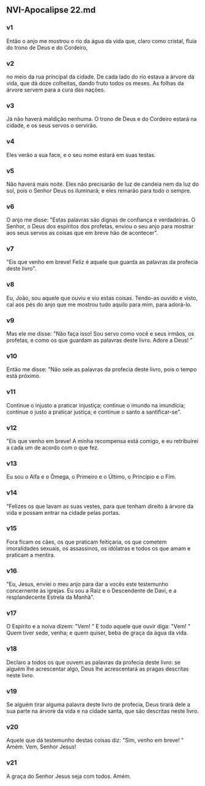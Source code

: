 ## NVI-Apocalipse 22.md
### v1
 Então o anjo me mostrou o rio da água da vida que, claro como cristal, fluía do trono de Deus e do Cordeiro,
### v2
 no meio da rua principal da cidade. De cada lado do rio estava a árvore da vida, que dá doze colheitas, dando fruto todos os meses. As folhas da árvore servem para a cura das nações.
### v3
 Já não haverá maldição nenhuma. O trono de Deus e do Cordeiro estará na cidade, e os seus servos o servirão.
### v4
 Eles verão a sua face, e o seu nome estará em suas testas.
### v5
 Não haverá mais noite. Eles não precisarão de luz de candeia nem da luz do sol, pois o Senhor Deus os iluminará; e eles reinarão para todo o sempre.
### v6
 O anjo me disse: "Estas palavras são dignas de confiança e verdadeiras. O Senhor, o Deus dos espíritos dos profetas, enviou o seu anjo para mostrar aos seus servos as coisas que em breve hão de acontecer".
### v7
 "Eis que venho em breve! Feliz é aquele que guarda as palavras da profecia deste livro".
### v8
 Eu, João, sou aquele que ouviu e viu estas coisas. Tendo-as ouvido e visto, caí aos pés do anjo que me mostrou tudo aquilo para mim, para adorá-lo.
### v9
 Mas ele me disse: "Não faça isso! Sou servo como você e seus irmãos, os profetas, e como os que guardam as palavras deste livro. Adore a Deus! "
### v10
 Então me disse: "Não sele as palavras da profecia deste livro, pois o tempo está próximo.
### v11
 Continue o injusto a praticar injustiça; continue o imundo na imundícia; continue o justo a praticar justiça; e continue o santo a santificar-se".
### v12
 "Eis que venho em breve! A minha recompensa está comigo, e eu retribuirei a cada um de acordo com o que fez.
### v13
 Eu sou o Alfa e o Ômega, o Primeiro e o Último, o Princípio e o Fim.
### v14
 "Felizes os que lavam as suas vestes, para que tenham direito à árvore da vida e possam entrar na cidade pelas portas.
### v15
 Fora ficam os cães, os que praticam feitiçaria, os que cometem imoralidades sexuais, os assassinos, os idólatras e todos os que amam e praticam a mentira.
### v16
 "Eu, Jesus, enviei o meu anjo para dar a vocês este testemunho concernente às igrejas. Eu sou a Raiz e o Descendente de Davi, e a resplandecente Estrela da Manhã".
### v17
 O Espírito e a noiva dizem: "Vem! " E todo aquele que ouvir diga: "Vem! " Quem tiver sede, venha; e quem quiser, beba de graça da água da vida.
### v18
 Declaro a todos os que ouvem as palavras da profecia deste livro: se alguém lhe acrescentar algo, Deus lhe acrescentará as pragas descritas neste livro.
### v19
 Se alguém tirar alguma palavra deste livro de profecia, Deus tirará dele a sua parte na árvore da vida e na cidade santa, que são descritas neste livro.
### v20
 Aquele que dá testemunho destas coisas diz: "Sim, venho em breve! " Amém. Vem, Senhor Jesus!
### v21
 A graça do Senhor Jesus seja com todos. Amém.
